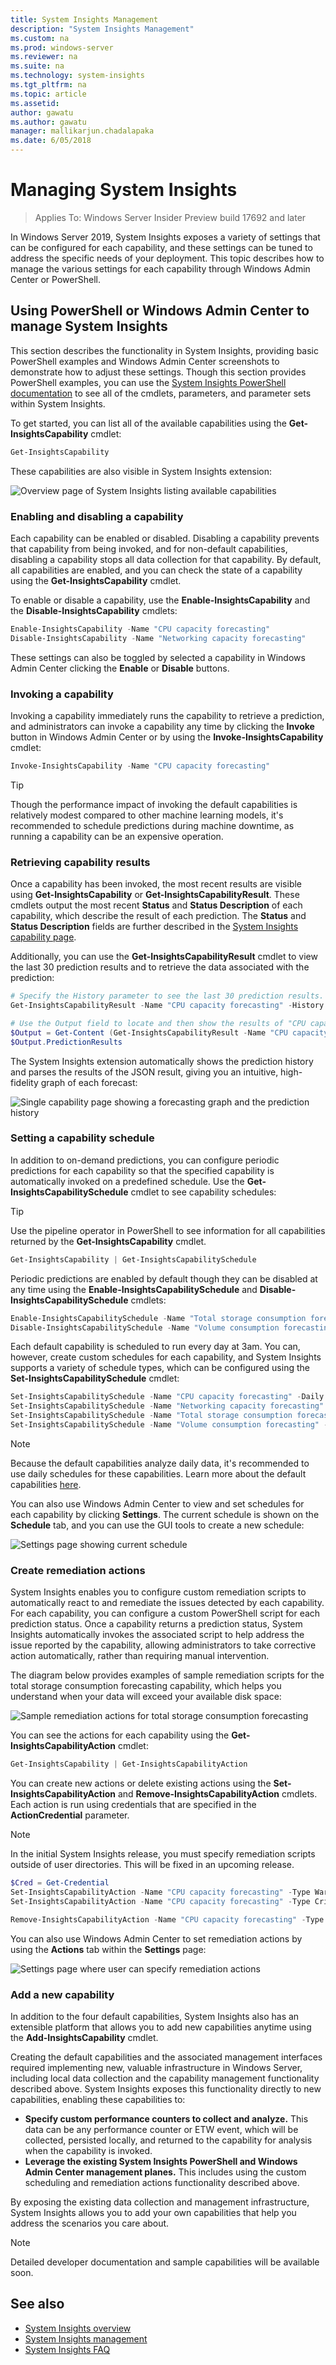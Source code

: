 ```yaml
---
title: System Insights Management
description: "System Insights Management"
ms.custom: na
ms.prod: windows-server
ms.reviewer: na
ms.suite: na
ms.technology: system-insights
ms.tgt_pltfrm: na
ms.topic: article
ms.assetid: 
author: gawatu
ms.author: gawatu
manager: mallikarjun.chadalapaka
ms.date: 6/05/2018
---
```

# Managing System Insights

>Applies To: Windows Server Insider Preview build 17692 and later

In Windows Server 2019, System Insights exposes a variety of settings that can be configured for each capability, and these settings can be tuned to address the specific needs of your deployment. This topic describes how to manage the various settings for each capability through Windows Admin Center or PowerShell. 

## Using PowerShell or Windows Admin Center to manage System Insights
This section describes the functionality in System Insights, providing basic PowerShell examples and Windows Admin Center screenshots to demonstrate how to adjust these settings. Though this section provides PowerShell examples, you can use the [System Insights PowerShell documentation](https://aka.ms/systeminsightspowershell) to see all of the cmdlets, parameters, and parameter sets within System Insights. 

To get started, you can list all of the available capabilities using the **Get-InsightsCapability** cmdlet: 

```PowerShell
Get-InsightsCapability
``` 
These capabilities are also visible in System Insights extension:

![Overview page of System Insights listing available capabilities](media/overview-page.png)

### Enabling and disabling a capability
Each capability can be enabled or disabled. Disabling a capability prevents that capability from being invoked, and for non-default capabilities, disabling a capability stops all data collection for that capability. By default, all capabilities are enabled, and you can check the state of a capability using the **Get-InsightsCapability** cmdlet. 

To enable or disable a capability, use the **Enable-InsightsCapability** and the **Disable-InsightsCapability** cmdlets:

```PowerShell
Enable-InsightsCapability -Name "CPU capacity forecasting"
Disable-InsightsCapability -Name "Networking capacity forecasting"
``` 
These settings can also be toggled by selected a capability in Windows Admin Center clicking the **Enable** or **Disable** buttons.

### Invoking a capability
Invoking a capability immediately runs the capability to retrieve a prediction, and administrators can invoke a capability any time by clicking the **Invoke** button in Windows Admin Center or by using the **Invoke-InsightsCapability** cmdlet:

```PowerShell
Invoke-InsightsCapability -Name "CPU capacity forecasting"
```

>[!TIP]
>Though the performance impact of invoking the default capabilities is relatively modest compared to other machine learning models, it's recommended to schedule predictions during machine downtime, as running a capability can be an expensive operation.

### Retrieving capability results
Once a capability has been invoked, the most recent results are visible using **Get-InsightsCapability** or **Get-InsightsCapabilityResult**. These cmdlets output the most recent **Status** and **Status Description** of each capability, which describe the result of each prediction. The **Status** and **Status Description** fields are further described in the [System Insights capability page](system-insights-capabilities.md). 

Additionally, you can use the **Get-InsightsCapabilityResult** cmdlet to view the last 30 prediction results and to retrieve the data associated with the prediction: 

```PowerShell
# Specify the History parameter to see the last 30 prediction results.
Get-InsightsCapabilityResult -Name "CPU capacity forecasting" -History

# Use the Output field to locate and then show the results of "CPU capacity forecasting."
$Output = Get-Content (Get-InsightsCapabilityResult -Name "CPU capacity forecasting").Output | ConvertFrom-Json
$Output.PredictionResults
```
The System Insights extension automatically shows the prediction history and parses the results of the JSON result, giving you an intuitive, high-fidelity graph of each forecast:

![Single capability page showing a forecasting graph and the prediction history](media/cpu-forecasting.png)

### Setting a capability schedule
In addition to on-demand predictions, you can configure periodic predictions for each capability so that the specified capability is automatically invoked on a predefined schedule. Use the **Get-InsightsCapabilitySchedule** cmdlet to see capability schedules: 

>[!TIP]
>Use the pipeline operator in PowerShell to see information for all capabilities returned by the **Get-InsightsCapability** cmdlet.

```PowerShell
Get-InsightsCapability | Get-InsightsCapabilitySchedule
```

Periodic predictions are enabled by default though they can be disabled at any time using the **Enable-InsightsCapabilitySchedule** and **Disable-InsightsCapabilitySchedule** cmdlets:

```PowerShell
Enable-InsightsCapabilitySchedule -Name "Total storage consumption forecasting"
Disable-InsightsCapabilitySchedule -Name "Volume consumption forecasting"
```

Each default capability is scheduled to run every day at 3am. You can, however, create custom schedules for each capability, and System Insights supports a variety of schedule types, which can be configured using the **Set-InsightsCapabilitySchedule** cmdlet: 

```PowerShell
Set-InsightsCapabilitySchedule -Name "CPU capacity forecasting" -Daily -DaysInterval 2 -At 4:00PM
Set-InsightsCapabilitySchedule -Name "Networking capacity forecasting" -Daily -DaysOfWeek Saturday, Sunday -At 2:30AM
Set-InsightsCapabilitySchedule -Name "Total storage consumption forecasting" -Hourly -HoursInterval 2 -DaysOfWeek Monday, Wednesday, Friday
Set-InsightsCapabilitySchedule -Name "Volume consumption forecasting" -Minute -MinutesInterval 30 
```
>[!NOTE]
>Because the default capabilities analyze daily data, it's recommended to use daily schedules for these capabilities. Learn more about the default capabilities [here](system-insights-capabilities.md).

You can also use Windows Admin Center to view and set schedules for each capability by clicking **Settings**. The current schedule is shown on the **Schedule** tab, and you can use the GUI tools to create a new schedule:

![Settings page showing current schedule](media/schedule-page.png)

### Create remediation actions
System Insights enables you to configure custom remediation scripts to automatically react to and remediate the issues detected by each capability. For each capability, you can configure a custom PowerShell script for each prediction status. Once a capability returns a prediction status, System Insights automatically invokes the associated script to help address the issue reported by the capability, allowing administrators to take corrective action automatically, rather than requiring manual intervention. 

The diagram below provides examples of sample remediation scripts for the total storage consumption forecasting capability, which helps you understand when your data will exceed your available disk space:

![Sample remediation actions for total storage consumption forecasting](media/remediation-actions.png)

You can see the actions for each capability using the **Get-InsightsCapabilityAction** cmdlet:

```PowerShell
Get-InsightsCapability | Get-InsightsCapabilityAction
```

You can create new actions or delete existing actions using the **Set-InsightsCapabilityAction** and **Remove-InsightsCapabilityAction** cmdlets. Each action is run using credentials that are specified in the **ActionCredential** parameter.

>[!NOTE]
>In the initial System Insights release, you must specify remediation scripts outside of user directories. This will be fixed in an upcoming release.

```PowerShell
$Cred = Get-Credential
Set-InsightsCapabilityAction -Name "CPU capacity forecasting" -Type Warning -Action "C:\Users\Public\WarningScript.ps1" -ActionCredential $Cred
Set-InsightsCapabilityAction -Name "CPU capacity forecasting" -Type Critical -Action "C:\Users\Public\CriticalScript.ps1" -ActionCredential $Cred

Remove-InsightsCapabilityAction -Name "CPU capacity forecasting" -Type Warning
```

You can also use Windows Admin Center to set remediation actions by using the **Actions** tab within the **Settings** page:

![Settings page where user can specify remediation actions](media/actions-page.png)


### Add a new capability
In addition to the four default capabilities, System Insights also has an extensible platform that allows you to add new capabilities anytime using the **Add-InsightsCapability** cmdlet. 

Creating the default capabilities and the associated management interfaces required implementing new, valuable infrastructure in Windows Server, including local data collection and the capability management functionality described above. System Insights exposes this functionality directly to new capabilities, enabling these capabilities to:

- **Specify custom performance counters to collect and analyze.** This data can be any performance counter or ETW event, which will be collected, persisted locally, and returned to the capability for analysis when the capability is invoked. 
- **Leverage the existing System Insights PowerShell and Windows Admin Center management planes.** This includes using the custom scheduling and remediation actions functionality described above.

By exposing the existing data collection and management infrastructure, System Insights allows you to add your own capabilities that help you address the scenarios you care about.

>[!NOTE]
>Detailed developer documentation and sample capabilities will be available soon.

## See also
- [System Insights overview](system-insights-overview.md)
- [System Insights management](system-insights-management.md)
- [System Insights FAQ](system-insights-faq.md)